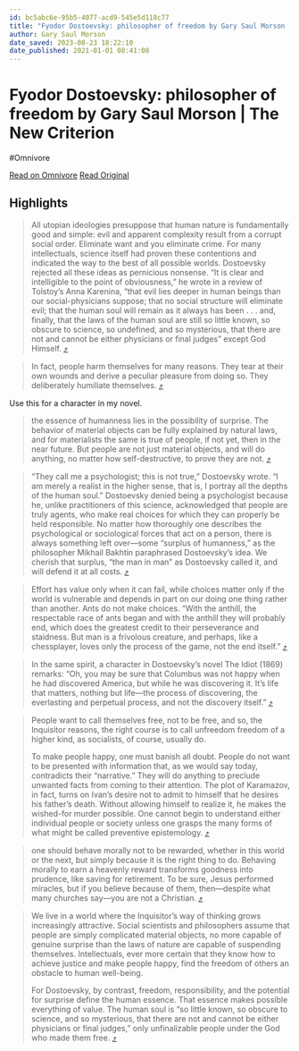 ```yaml
---
id: bc5abc6e-95b5-4077-acd9-545e5d118c77
title: "Fyodor Dostoevsky: philosopher of freedom by Gary Saul Morson | The New Criterion"
author: Gary Saul Morson
date_saved: 2023-08-23 18:22:10
date_published: 2021-01-01 08:41:08
---
```


# Fyodor Dostoevsky: philosopher of freedom by Gary Saul Morson | The New Criterion
#Omnivore

[Read on Omnivore](https://omnivore.app/me/fyodor-dostoevsky-philosopher-of-freedom-by-gary-saul-morson-the-18a247dade9)
[Read Original](https://archive.li/rTobI)

## Highlights

> All utopian ideologies presuppose that human nature is fundamentally good and simple: evil and apparent complexity result from a corrupt social order. Eliminate want and you eliminate crime. For many intellectuals, science itself had proven these contentions and indicated the way to the best of all possible worlds. Dostoevsky rejected all these ideas as pernicious nonsense. “It is clear and intelligible to the point of obviousness,” he wrote in a review of Tolstoy’s Anna Karenina, “that evil lies deeper in human beings than our social-physicians suppose; that no social structure will eliminate evil; that the human soul will remain as it always has been . . . and, finally, that the laws of the human soul are still so little known, so obscure to science, so undefined, and so mysterious, that there are not and cannot be either physicians or final judges” except God Himself. [⤴️](https://omnivore.app/me/fyodor-dostoevsky-philosopher-of-freedom-by-gary-saul-morson-the-18a247dade9#4d8ef9a7-f313-469a-8808-bfdb3ddecdf9) 

> In fact, people harm themselves for many reasons. They tear at their own wounds and derive a peculiar pleasure from doing so. They deliberately humiliate themselves. [⤴️](https://omnivore.app/me/fyodor-dostoevsky-philosopher-of-freedom-by-gary-saul-morson-the-18a247dade9#8de8d081-ce22-4df2-8bdf-cc1593c56ba6) 

Use this for a character in my novel.

> the essence of humanness lies in the possibility of surprise. The behavior of material objects can be fully explained by natural laws, and for materialists the same is true of people, if not yet, then in the near future. But people are not just material objects, and will do anything, no matter how self-destructive, to prove they are not. [⤴️](https://omnivore.app/me/fyodor-dostoevsky-philosopher-of-freedom-by-gary-saul-morson-the-18a247dade9#09c4cf5d-df48-4d3e-bd33-9d5c190f40c5) 

> “They call me a psychologist; this is not true,” Dostoevsky wrote. “I am merely a realist in the higher sense, that is, I portray all the depths of the human soul.” Dostoevsky denied being a psychologist because he, unlike practitioners of this science, acknowledged that people are truly agents, who make real choices for which they can properly be held responsible. No matter how thoroughly one describes the psychological or sociological forces that act on a person, there is always something left over—some “surplus of humanness,” as the philosopher Mikhail Bakhtin paraphrased Dostoevsky’s idea. We cherish that surplus, “the man in man” as Dostoevsky called it, and will defend it at all costs. [⤴️](https://omnivore.app/me/fyodor-dostoevsky-philosopher-of-freedom-by-gary-saul-morson-the-18a247dade9#ada14341-20d9-403b-8b7c-d508070359af) 

> Effort has value only when it can fail, while choices matter only if the world is vulnerable and depends in part on our doing one thing rather than another. Ants do not make choices. “With the anthill, the respectable race of ants began and with the anthill they will probably end, which does the greatest credit to their perseverance and staidness. But man is a frivolous creature, and perhaps, like a chessplayer, loves only the process of the game, not the end itself.” [⤴️](https://omnivore.app/me/fyodor-dostoevsky-philosopher-of-freedom-by-gary-saul-morson-the-18a247dade9#12fb26c5-50bf-405b-8103-8e2ff7264395) 

> In the same spirit, a character in Dostoevsky’s novel The Idiot (1869) remarks: “Oh, you may be sure that Columbus was not happy when he had discovered America, but while he was discovering it. It’s life that matters, nothing but life—the process of discovering, the everlasting and perpetual process, and not the discovery itself.” [⤴️](https://omnivore.app/me/fyodor-dostoevsky-philosopher-of-freedom-by-gary-saul-morson-the-18a247dade9#111c4ded-e623-4cd8-9f13-81859ca01626) 

> People want to call themselves free, not to be free, and so, the Inquisitor reasons, the right course is to call unfreedom freedom of a higher kind, as socialists, of course, usually do.
> 
> To make people happy, one must banish all doubt. People do not want to be presented with information that, as we would say today, contradicts their “narrative.” They will do anything to preclude unwanted facts from coming to their attention. The plot of Karamazov, in fact, turns on Ivan’s desire not to admit to himself that he desires his father’s death. Without allowing himself to realize it, he makes the wished-for murder possible. One cannot begin to understand either individual people or society unless one grasps the many forms of what might be called preventive epistemology. [⤴️](https://omnivore.app/me/fyodor-dostoevsky-philosopher-of-freedom-by-gary-saul-morson-the-18a247dade9#8c6714e0-ae15-4da4-9658-377d9870f9b4) 

> one should behave morally not to be rewarded, whether in this world or the next, but simply because it is the right thing to do. Behaving morally to earn a heavenly reward transforms goodness into prudence, like saving for retirement. To be sure, Jesus performed miracles, but if you believe because of them, then—despite what many churches say—you are not a Christian. [⤴️](https://omnivore.app/me/fyodor-dostoevsky-philosopher-of-freedom-by-gary-saul-morson-the-18a247dade9#99478f53-f0eb-438f-91d5-996d1726e78a) 

> We live in a world where the Inquisitor’s way of thinking grows increasingly attractive. Social scientists and philosophers assume that people are simply complicated material objects, no more capable of genuine surprise than the laws of nature are capable of suspending themselves. Intellectuals, ever more certain that they know how to achieve justice and make people happy, find the freedom of others an obstacle to human well-being.
> 
> For Dostoevsky, by contrast, freedom, responsibility, and the potential for surprise define the human essence. That essence makes possible everything of value. The human soul is “so little known, so obscure to science, and so mysterious, that there are not and cannot be either physicians or final judges,” only unfinalizable people under the God who made them free. [⤴️](https://omnivore.app/me/fyodor-dostoevsky-philosopher-of-freedom-by-gary-saul-morson-the-18a247dade9#bae6d41b-8c85-491f-9e3f-e61c6d2a9e77) 


